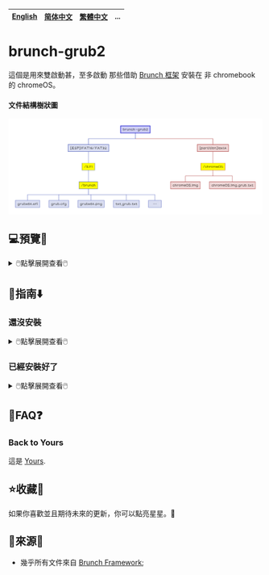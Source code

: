 [English](README.md)|[简体中文](自述文件.md)|[繁體中文](繁體中文.md)|...
--|--|--|--

# brunch-grub2
這個是用來雙啟動甚，至多啟動 那些借助 [Brunch 框架](https://github.com/sebanc/brunch) 安裝在 非 chromebook 的 chromeOS。
#### 文件結構樹狀圖
<img src="README/brunch-grub2.png">

## 💻️預覽👀

<details>
<summary>🖱️點擊展開查看🖱️</summary>

![image](https://github.com/M-L-P/brunch-grub2/assets/69227436/ca96e382-f51a-4b53-bd83-b75cdfa363c8)<br/>
</details>

## 🧭指南⬇️
### 還沒安裝
<details>
<summary>🖱️點擊展開查看🖱️</summary>

#### 使用 Brunch 框架
- 使用 [Brunch 框架](https://github.com/sebanc/brunch) 安裝 chromeOS；
- 在 `ext4: /chromeOS` 中生成 `chromeOS.img` ，
- - `sudo bash chromeos-install.sh -src chromeos_filename.bin -dst .../[ext4_分區卷標]/chromeOS/chromeOS.img -s size`
#### 復製到 ESP 分區
- 復製文件夾 `zip: EFI/brunch` 到 `ESP: \EFI`；
</details>

### 已經安裝好了
<details>
<summary>🖱️點擊展開查看🖱️</summary>

#### 編輯 txt_grub.txt
- 打開並編輯 `zip: EFI/brunch/txt_grub.txt` ；

三選一|一類情況|二類情況|三類情況
--|--|--|--
條件|{如果文件在該目錄}|{如果文件在其他目錄}|{其他}
代碼|txt_grub=/chromeOS/chromeOS.img.grub.txt|#txt_grub=//.img.grub.txt|### copy all text in the file, "img_name.img.grub.txt" <br/>### paste here below|
做什麽|什麽都不做|小心填寫路徑；刪除此處的`#`；給一類情況添加`#`|復製文本文件 "img_name.img.grub.txt" 中的所有文本並且粘貼到此處下方；給一類情況添加`#`
#### 復製到 ESP 分區
- 復製文件夾 `zip: EFI/brunch` 到 `ESP: \EFI`；

</details>

## 📝FAQ❓️
### Back to Yours
這是 [Yours](https://github.com/M-L-P/Yours).

## ⭐收藏🌟
如果你喜歡並且期待未來的更新，你可以點亮星星。💫

## 🎉來源🎊
- 幾乎所有文件來自 [Brunch Framework](https://github.com/sebanc/brunch);
